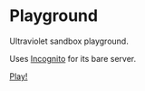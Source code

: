 # Playground

Ultraviolet sandbox playground.

Uses [Incognito](https://incog.dev/) for its bare server.

[Play!](https://caracal-js.github.io/playground/)
